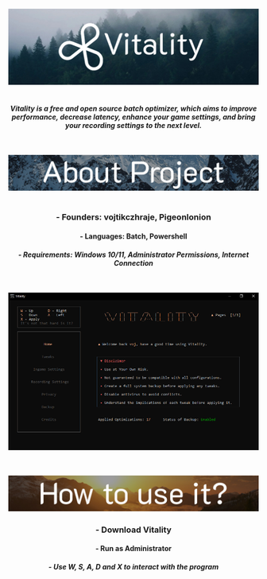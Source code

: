 ![Header image](https://github.com/vojtikczhraje/Vitality/blob/main/Resources/Images/Vitality-Github.jpg)
<br>
<br>
<h5 align="center"> Vitality is a free and open source batch optimizer, which aims to improve performance, decrease latency, enhance your game settings, and bring your recording settings to the next level.
<br>
<br>
<br>
<br>
<img src="https://github.com/vojtikczhraje/Vitality/blob/main/Resources/Images/Vitality-About-Github.jpg">
<br>
<br>
<h3 align="center">- Founders: vojtikczhraje, Pigeonlonion
<h4 align="center">- Languages: Batch, Powershell
<h5 align="center">- Requirements: Windows 10/11, Administrator Permissions, Internet Connection
<br>
<br>
<br>
<br>
<img src="https://github.com/vojtikczhraje/Vitality/blob/main/Resources/Images/Vitality.png" align="center">
<br>
<br>
<br>
<br>
<img src="https://github.com/vojtikczhraje/Vitality/blob/main/Resources/Images/Vitality-How-To-Use-It-Github.jpg">
<h3 align="center">- Download Vitality
<h4 align="center">- Run as Administrator
<h5 align="center">- Use W, S, A, D and X to interact with the program

